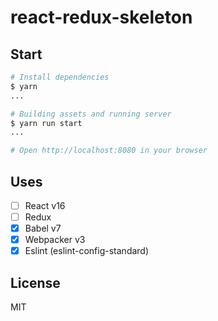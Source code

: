 # react-redux-skeleton

## Start
```sh
# Install dependencies
$ yarn
...

# Building assets and running server
$ yarn run start
...

# Open http://localhost:8080 in your browser
```

## Uses
* [ ] React v16
* [ ] Redux
* [x] Babel v7
* [x] Webpacker v3
* [x] Eslint (eslint-config-standard)

## License
MIT
